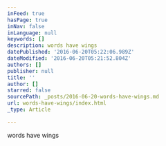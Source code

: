 ```yaml
---
inFeed: true
hasPage: true
inNav: false
inLanguage: null
keywords: []
description: words have wings
datePublished: '2016-06-20T05:22:06.989Z'
dateModified: '2016-06-20T05:21:52.804Z'
authors: []
publisher: null
title: ''
author: []
starred: false
sourcePath: _posts/2016-06-20-words-have-wings.md
url: words-have-wings/index.html
_type: Article

---
```

words have wings